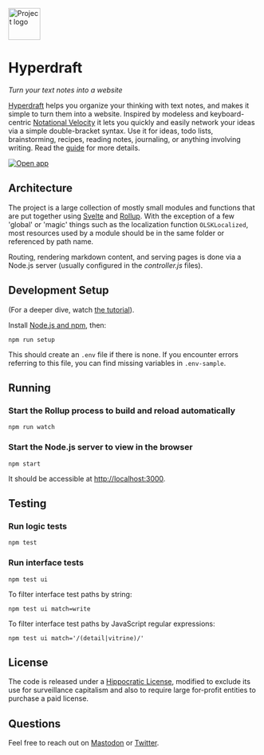 <a href="https://hyperdraft.rosano.ca"><img alt="Project logo" src="https://static.rosano.ca/wikiavec/identity.svg" width="64" /></a>

# Hyperdraft

_Turn your text notes into a website_

<a href="https://hyperdraft.rosano.ca">Hyperdraft</a> helps you organize your thinking with text notes, and makes it simple to turn them into a website. Inspired by modeless and keyboard-centric [Notational Velocity](http://notational.net/) it lets you quickly and easily network your ideas via a simple double-bracket syntax. Use it for ideas, todo lists, brainstorming, recipes, reading notes, journaling, or anything involving writing. Read the <a href="https://hyperdraft.rosano.ca">guide</a> for more details.

<a href="https://hyperdraft.rosano.ca/write"><img alt="Open app" src="http://static.rosano.ca/_shared/_RCSAppButton.svg" /></a>

## Architecture

The project is a large collection of mostly small modules and functions that are put together using [Svelte](https://svelte.dev) and [Rollup](https://rollupjs.org). With the exception of a few 'global' or 'magic' things such as the localization function `OLSKLocalized`, most resources used by a module should be in the same folder or referenced by path name.

Routing, rendering markdown content, and serving pages is done via a Node.js server (usually configured in the *controller.js* files).

## Development Setup

(For a deeper dive, watch [the tutorial](https://rosano.hmm.garden/01f62t5yseb053m024v1mczbzy)).

Install [Node.js and npm](https://nodejs.org/en/download/), then:

```
npm run setup
```

This should create an `.env` file if there is none. If you encounter errors referring to this file, you can find missing variables in `.env-sample`.

## Running

### Start the Rollup process to build and reload automatically

```
npm run watch
```

### Start the Node.js server to view in the browser

```
npm start
```

It should be accessible at <a href="http://localhost:3000" target="_blank">http://localhost:3000</a>.

## Testing

### Run logic tests

```
npm test 
```

### Run interface tests

```
npm test ui
```

To filter interface test paths by string:

```
npm test ui match=write
```

To filter interface test paths by JavaScript regular expressions:

```
npm test ui match='/(detail|vitrine)/'
```

## License

The code is released under a [Hippocratic License](https://firstdonoharm.dev), modified to exclude its use for surveillance capitalism and also to require large for-profit entities to purchase a paid license.

## Questions

Feel free to reach out on [Mastodon](https://merveilles.town/@rosano) or [Twitter](https://twitter.com/rosano).

